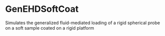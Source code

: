 # GenEHDSoftCoat
Simulates the generalized fluid-mediated loading of a rigid spherical probe on a soft sample coated on a rigid platform
